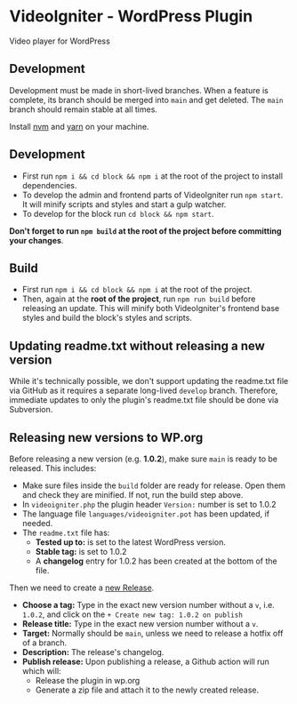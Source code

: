 # VideoIgniter - WordPress Plugin
Video player for WordPress

## Development
Development must be made in short-lived branches. When a feature is complete, its branch should be merged into `main` and get deleted. The `main` branch should remain stable at all times.

Install [nvm](https://github.com/nvm-sh/nvm) and [yarn](https://yarnpkg.com/getting-started/install) on your machine.

## Development
- First run `npm i && cd block && npm i` at the root of the project to install dependencies.
- To develop the admin and frontend parts of VideoIgniter run `npm start`. It will minify scripts and styles and start a gulp watcher.
- To develop for the block run `cd block && npm start`.

**Don't forget to run `npm build` at the root of the project before committing your changes**.

## Build
- First run `npm i && cd block && npm i` at the root of the project.
- Then, again at the **root of the project**, run `npm run build` before releasing an update. This will minify both VideoIgniter's frontend base styles and build the block's styles and scripts.

## Updating readme.txt without releasing a new version
While it's technically possible, we don't support updating the readme.txt file via GitHub as it requires a separate long-lived `develop` branch.
Therefore, immediate updates to only the plugin's readme.txt file should be done via Subversion.

## Releasing new versions to WP.org
Before releasing a new version (e.g. **1.0.2**), make sure `main` is ready to be released. This includes:
- Make sure files inside the `build` folder are ready for release. Open them and check they are minified. If not, run the build step above.
- In `videoigniter.php` the plugin header `Version:` number is set to 1.0.2
- The language file `languages/videoigniter.pot` has been updated, if needed.
- The `readme.txt` file has:
  - **Tested up to:** is set to the latest WordPress version.
  - **Stable tag:** is set to 1.0.2
  - A **changelog** entry for 1.0.2 has been created at the bottom of the file.

Then we need to create a [new Release](https://github.com/cssigniter/videoigniter/releases/new).
- **Choose a tag:** Type in the exact new version number without a `v`, i.e. `1.0.2`, and click on the `+ Create new tag: 1.0.2 on publish`
- **Release title:** Type in the exact new version number without a `v`.
- **Target:** Normally should be `main`, unless we need to release a hotfix off of a branch.
- **Description:** The release's changelog.
- **Publish release:** Upon publishing a release, a Github action will run which will:
  - Release the plugin in wp.org
  - Generate a zip file and attach it to the newly created release.
